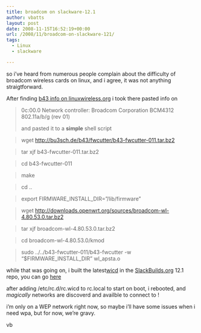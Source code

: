 ```yaml
---
title: broadcom on slackware-12.1
author: vbatts
layout: post
date: 2008-11-15T16:52:19+00:00
url: /2008/11/broadcom-on-slackware-121/
tags:
  - Linux
  - slackware

---
```

so i&#8217;ve heard from numerous people complain about the difficulty of broadcom wireless cards on linux, and i agree, it was not anything straigtforward.
  

  
After finding [b43 info on linuxwireless.org][1] i took there pasted info on
  


> 0c:00.0 Network controller: Broadcom Corporation BCM4312 802.11a/b/g (rev 01) </p>
and pasted it to a **simple** shell script

> wget http://bu3sch.de/b43/fwcutter/b43-fwcutter-011.tar.bz2
  
> tar xjf b43-fwcutter-011.tar.bz2
  
> cd b43-fwcutter-011
  
> make
  
> cd ..
  
> export FIRMWARE\_INSTALL\_DIR=&#8221;/lib/firmware&#8221;
  
> wget http://downloads.openwrt.org/sources/broadcom-wl-4.80.53.0.tar.bz2
  
> tar xjf broadcom-wl-4.80.53.0.tar.bz2
  
> cd broadcom-wl-4.80.53.0/kmod
  
> sudo ../../b43-fwcutter-011/b43-fwcutter -w &#8220;$FIRMWARE\_INSTALL\_DIR&#8221; wl_apsta.o 


  
while that was going on, i built the latest[wicd][2] in the [SlackBuilds.org][3] 12.1 repo, you can go [here][4]
  

  
after adding /etc/rc.d/rc.wicd to rc.local to start on boot, i rebooted, and _magically_ networks are discoverd and availble to connect to !
  
i&#8217;m only on a WEP network right now, so maybe i&#8217;ll have some issues when i need wpa, but for now, we&#8217;re gravy.

vb

 [1]: http://linuxwireless.org/en/users/Drivers/b43 "http://linuxwireless.org/en/users/Drivers/b43"
 [2]: http://wicd.sourceforge.net/ "http://wicd.sourceforge.net/"
 [3]: http://slackbuilds.org
 [4]: http://slackbuilds.org/repository/12.1/network/wicd/ "http://slackbuilds.org/repository/12.1/network/wicd/"